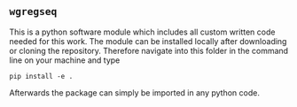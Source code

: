 ## `wgregseq`

This is a python software module which includes all custom written code needed for this work. The module can be installed locally after downloading or cloning the repository. Therefore navigate into this folder in the command line on your machine and type

`pip install -e .`

Afterwards the package can simply be imported in any python code. 
